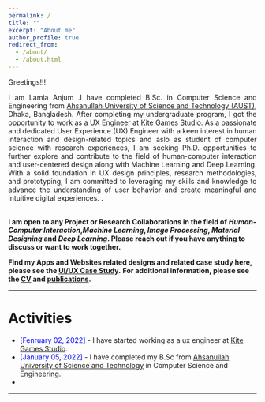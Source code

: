 ```yaml
---
permalink: /
title: ""
excerpt: "About me"
author_profile: true
redirect_from: 
  - /about/
  - /about.html
---
```


Greetings!!!

<div style="text-align: justify"> 

I am Lamia Anjum .I have completed B.Sc. in Computer Science and Engineering from <a href="http://aust.edu/">Ahsanullah University of Science and Technology (AUST)</a>, Dhaka, Bangladesh. After completing my undergraduate program, I got the opportunity to work as a UX Engineer at <a href="https://www.kitegamesstudio.com/">Kite Games Studio</a>. As a passionate and dedicated User Experience (UX) Engineer with a keen interest in human interaction and design-related topics and aslo as student of computer science with research experiences, I am seeking Ph.D. opportunities to further explore and contribute to the field of human-computer interaction and user-centered design along with Machine Learning and Deep Learning. With a solid foundation in UX design principles, research methodologies, and prototyping, I am committed to leveraging my skills and knowledge to advance the understanding of user behavior and create meaningful and intuitive digital experiences. .<br /><br /></div>
 
<b> I am open to any Project or Research Collaborations in the field of *Human-Computer Interaction*,*Machine Learning*, *Image Processing*, *Material Designing* and *Deep Learning*. Please reach out if you have anything to discuss or want to work together.  </b> <a href="mailto:ahmedsabbiraust@gmail.com"><i class="fas fa-envelope"></i></a> <br />  

**Find my Apps and Websites related designs and related case study here, please see the [UI/UX Case Study](https://SabbirAhmed11.github.io/cv/).**
**For additional information, please see the [CV](https://SabbirAhmed11.github.io/cv/) and [publications](https://SabbirAhmed11.github.io/publications/).**

-----------


# Activities 
* <span style="color:Blue"> [Fenruary 02, 2022] </span> - I have started working as a ux engineer at [Kite Games Studio](https://www.kitegamesstudio.com).
* <span style="color:Blue"> [January 05, 2022] </span> - I have completed my B.Sc from [Ahsanullah University of Science and Technology](http://aust.edu/) in Computer Science and Engineering.
* 

<script type="text/javascript" src="//rf.revolvermaps.com/0/0/8.js?i=52vxgbx02tg&amp;m=0&amp;c=ff0000&amp;cr1=ffffff&amp;f=arial&amp;l=33" async="async"></script>

-----------



